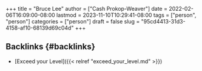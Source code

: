 +++
title = "Bruce Lee"
author = ["Cash Prokop-Weaver"]
date = 2022-02-06T16:09:00-08:00
lastmod = 2023-11-10T10:29:41-08:00
tags = ["person", "person"]
categories = ["person"]
draft = false
slug = "95cd4413-31d3-4158-af10-68139d69c04d"
+++

## Backlinks {#backlinks}

-   [Exceed your Level]({{< relref "exceed_your_level.md" >}})

